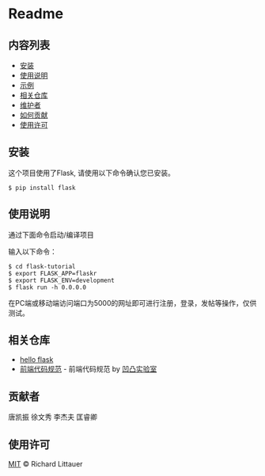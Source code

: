 # Readme

## 内容列表

- [安装](#安装)
- [使用说明](#使用说明)
- [示例](#示例)
- [相关仓库](#相关仓库)
- [维护者](#维护者)
- [如何贡献](#如何贡献)
- [使用许可](#使用许可)

## 安装

这个项目使用了Flask, 请使用以下命令确认您已安装。  
```
$ pip install flask  
```  

## 使用说明

通过下面命令启动/编译项目

输入以下命令：  
```
$ cd flask-tutorial
$ export FLASK_APP=flaskr  
$ export FLASK_ENV=development  
$ flask run -h 0.0.0.0 
```  
在PC端或移动端访问端口为5000的网址即可进行注册，登录，发帖等操作，仅供测试。 



## 相关仓库

- [hello flask](https://github.com/2021-inclass-example/hello-flask) 
- [前端代码规范](https://guide.aotu.io/docs/) - 前端代码规范 by [凹凸实验室](http://aotu.io/)


## 贡献者

唐凯振  徐文秀  李杰夫  匡睿卿


## 使用许可

[MIT](LICENSE) © Richard Littauer